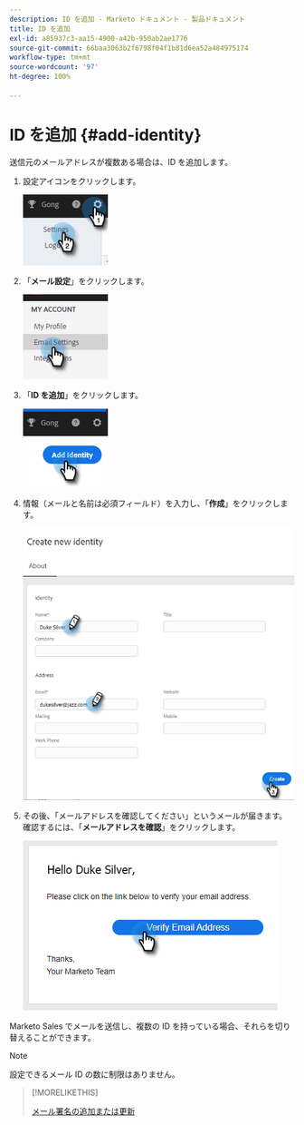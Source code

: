 ```yaml
---
description: ID を追加 - Marketo ドキュメント - 製品ドキュメント
title: ID を追加
exl-id: a85937c3-aa15-4900-a42b-950ab2ae1776
source-git-commit: 66baa3063b2f6798f04f1b81d6ea52a484975174
workflow-type: tm+mt
source-wordcount: '97'
ht-degree: 100%

---
```


# ID を追加 {#add-identity}

送信元のメールアドレスが複数ある場合は、ID を追加します。

1. 設定アイコンをクリックします。

   ![](assets/add-identity-1.png)

1. 「**メール設定**」をクリックします。

   ![](assets/add-identity-2.png)

1. 「**ID を追加**」をクリックします。

   ![](assets/add-identity-3.png)

1. 情報（メールと名前は必須フィールド）を入力し、「**作成**」をクリックします。

   ![](assets/add-identity-4.png)

1. その後、「メールアドレスを確認してください」というメールが届きます。確認するには、「**メールアドレスを確認**」をクリックします。

   ![](assets/add-identity-5.png)

Marketo Sales でメールを送信し、複数の ID を持っている場合、それらを切り替えることができます。

>[!NOTE]
>
>設定できるメール ID の数に制限はありません。

>[!MORELIKETHIS]
>
>[メール署名の追加または更新](/help/marketo/product-docs/marketo-sales-insight/actions/getting-started/email-settings/add-or-update-your-email-signature.md)
